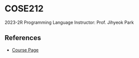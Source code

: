 # COSE212
2023-2R Programming Language
Instructor: Prof. Jihyeok Park

## References

- [Course Page](https://plrg.korea.ac.kr/courses/cose212/2023_2/)
